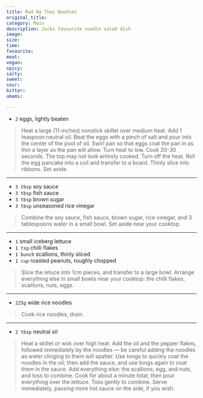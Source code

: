```yaml
---
title: Rad Na Thai Noodles
original_title:
category: Main
description: Jocks favourite noodle salad dish
image:
size:
time:
favourite:
meat:
vegan:
spicy:
salty:
sweet:
sour:
bitter:
umami:

---
```


* `2` eggs, lightly beaten

>Heat a large (11-inches) nonstick skillet over medium heat. Add 1 teaspoon neutral oil. Beat the eggs with a pinch of salt and pour into the center of the pool of oil. Swirl pan so that eggs coat the pan in as thin a layer as the pan will allow. Turn heat to low. Cook 20-30 seconds. The top may not look entirely cooked. Turn off the heat. Roll the egg pancake into a coil and transfer to a board. Thinly slice into ribbons. Set aside.

---

* `3 tbsp` soy sauce
* `3 tbsp` fish sauce
* `3 tbsp` brown sugar
* `3 tbsp` unseasoned rice vinegar

>Combine the soy sauce, fish sauce, brown sugar, rice vinegar, and 3 tablespoons water in a small bowl. Set aside near your cooktop.

---

* `1` small iceberg lettuce
* `1 tsp` chilli flakes
* `1 bunch` scallions, thinly sliced
* `1 cup` roasted peanuts, roughly chopped

>Slice the letuce into 1cm pieces, and transfer to a large bowl. Arrange everything else in small bowls near your cooktop: the chilli flakes, scallions, nuts, eggs.

---

* `225g` wide rice noodles

>Cook rice noodles, drain.

---

* `2 tbsp` neutral oil

>Heat a skillet or wok over high heat. Add the oil and the pepper flakes, followed immediately by the noodles — be careful adding the noodles as water clinging to them will spatter. Use tongs to quickly coat the noodles in the oil; then add the sauce, and use tongs again to coat them in the sauce. Add everything else: the scallions, egg, and nuts, and toss to combine. Cook for about a minute total; then pour everything over the lettuce. Toss gently to combine. Serve immediately, passing more hot sauce on the side, if you wish. 